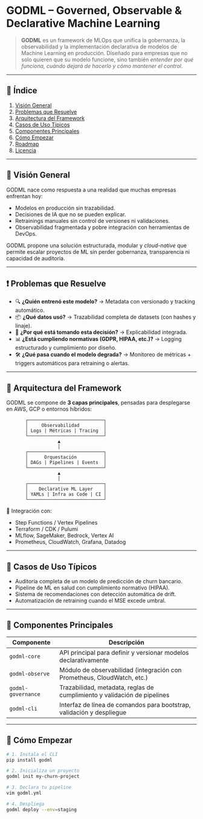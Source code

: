 # GODML – Governed, Observable & Declarative Machine Learning

> **GODML** es un framework de MLOps que unifica la gobernanza, la observabilidad y la implementación declarativa de modelos de Machine Learning en producción. Diseñado para empresas que no solo quieren que su modelo funcione, sino también *entender por qué funciona, cuándo dejará de hacerlo y cómo mantener el control*.

---

## 📌 Índice

1. [Visión General](#visión-general)
2. [Problemas que Resuelve](#problemas-que-resuelve)
3. [Arquitectura del Framework](#arquitectura-del-framework)
4. [Casos de Uso Típicos](#casos-de-uso-típicos)
5. [Componentes Principales](#componentes-principales)
6. [Cómo Empezar](#cómo-empezar)
7. [Roadmap](#roadmap)
8. [Licencia](#licencia)

---

## 🎯 Visión General

GODML nace como respuesta a una realidad que muchas empresas enfrentan hoy:

- Modelos en producción sin trazabilidad.
- Decisiones de IA que no se pueden explicar.
- Retrainings manuales sin control de versiones ni validaciones.
- Observabilidad fragmentada y pobre integración con herramientas de DevOps.

GODML propone una solución estructurada, modular y *cloud-native* que permite escalar proyectos de ML sin perder gobernanza, transparencia ni capacidad de auditoría.

---

## ❗ Problemas que Resuelve

- 🔍 **¿Quién entrenó este modelo?** → Metadata con versionado y tracking automático.
- 📦 **¿Qué datos usó?** → Trazabilidad completa de datasets (con hashes y linaje).
- 🧠 **¿Por qué está tomando esta decisión?** → Explicabilidad integrada.
- 📊 **¿Está cumpliendo normativas (GDPR, HIPAA, etc.)?** → Logging estructurado y cumplimiento por diseño.
- 🛠️ **¿Qué pasa cuando el modelo degrada?** → Monitoreo de métricas + triggers automáticos para retraining o alertas.

---

## 🧱 Arquitectura del Framework

GODML se compone de **3 capas principales**, pensadas para desplegarse en AWS, GCP o entornos híbridos:



           ┌────────────────────────────┐
           │     Observabilidad         │
           │ Logs | Métricas | Tracing  │
           └────────────────────────────┘
                       ▲
                       │
           ┌────────────────────────────┐
           │      Orquestación          │
           │ DAGs | Pipelines | Events  │
           └────────────────────────────┘
                       ▲
                       │
           ┌────────────────────────────┐
           │    Declarative ML Layer    │
           │ YAMLs | Infra as Code | CI │
           └────────────────────────────┘



🔁 Integración con:
- Step Functions / Vertex Pipelines
- Terraform / CDK / Pulumi
- MLflow, SageMaker, Bedrock, Vertex AI
- Prometheus, CloudWatch, Grafana, Datadog

---

## 🧪 Casos de Uso Típicos

- Auditoría completa de un modelo de predicción de churn bancario.
- Pipeline de ML en salud con cumplimiento normativo (HIPAA).
- Sistema de recomendaciones con detección automática de drift.
- Automatización de retraining cuando el MSE excede umbral.

---

## 🧩 Componentes Principales

| Componente          | Descripción                                                                 |
|---------------------|-----------------------------------------------------------------------------|
| `godml-core`        | API principal para definir y versionar modelos declarativamente             |
| `godml-observe`     | Módulo de observabilidad (integración con Prometheus, CloudWatch, etc.)     |
| `godml-governance`  | Trazabilidad, metadata, reglas de cumplimiento y validación de pipelines     |
| `godml-cli`         | Interfaz de línea de comandos para bootstrap, validación y despliegue       |

---

## 🚀 Cómo Empezar

```bash
# 1. Instala el CLI
pip install godml

# 2. Inicializa un proyecto
godml init my-churn-project

# 3. Declara tu pipeline
vim godml.yml

# 4. Despliega
godml deploy --env=staging
